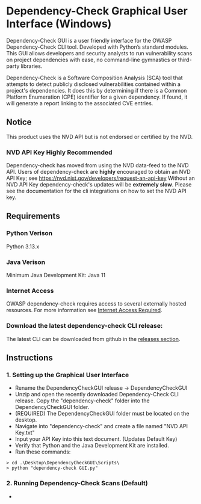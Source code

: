 # Dependency-Check Graphical User Interface (Windows)
Dependency-Check GUI is a user friendly interface for the OWASP Dependency-Check CLI tool. Developed with Python’s standard modules. This GUI allows developers and security analysts to run vulnerability scans on project dependencies with ease, no command-line gymnastics or third-party libraries.

Dependency-Check is a Software Composition Analysis (SCA) tool that attempts to detect publicly disclosed vulnerabilities contained within a project's dependencies. It does this by determining if there is a Common Platform Enumeration (CPE) identifier for a given dependency. If found, it will generate a report linking to the associated CVE entries.

## Notice
This product uses the NVD API but is not endorsed or certified by the NVD.

### NVD API Key Highly Recommended

Dependency-check has moved from using the NVD data-feed to the NVD API.
Users of dependency-check are **highly** encouraged to obtain an NVD API Key; see https://nvd.nist.gov/developers/request-an-api-key
Without an NVD API Key dependency-check's updates will be **extremely slow**.
Please see the documentation for the cli integrations on
how to set the NVD API key.

## Requirements

### Python Verison
Python 3.13.x

### Java Verison
Minimum Java Development Kit: Java 11

### Internet Access
OWASP dependency-check requires access to several externally hosted resources.
For more information see [Internet Access Required](https://dependency-check.github.io/DependencyCheck/data/index.html).

### Download the latest dependency-check CLI release:
The latest CLI can be downloaded from github in the [releases section](https://github.com/dependency-check/DependencyCheck/releases).

## Instructions

### 1. Setting up the Graphical User Interface
  * Rename the DependencyCheckGUI release -> DependencyCheckGUI
  * Unzip and open the recently downloaded Dependency-Check CLI release. Copy the "dependency-check" folder into the DependencyCheckGUI folder.
  * (REQUIRED) The DependencyCheckGUI folder must be located on the desktop.
  * Navigate into "dependency-check" and create a file named "NVD API Key.txt"
  * Input your API Key into this text document. (Updates Default Key)
  * Verify that Python and the Java Development Kit are installed.
  * Run these commands:
```
> cd .\Desktop\DependencyCheckGUI\Scripts\
> python "dependency-check GUI.py"
```

### 2. Running Dependency-Check Scans (Default)
*






